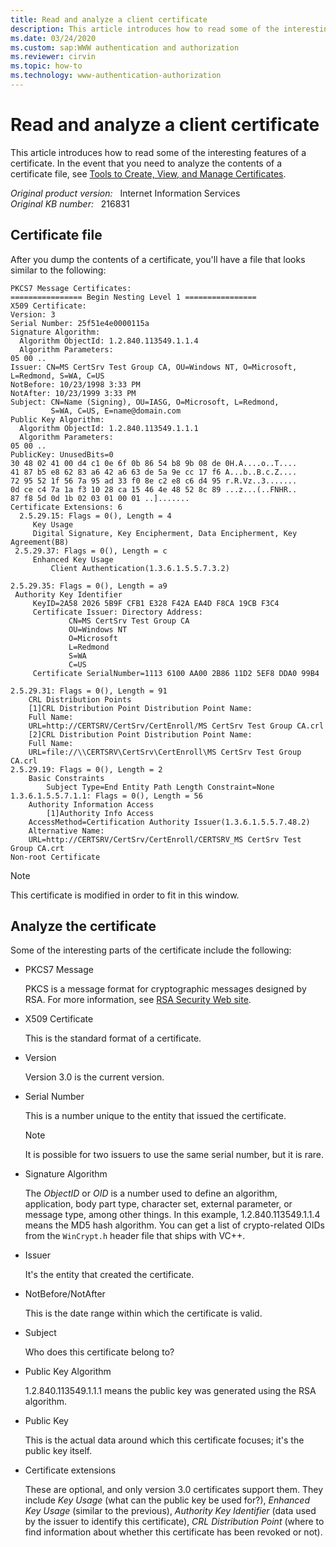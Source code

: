 ```yaml
---
title: Read and analyze a client certificate
description: This article introduces how to read some of the interesting features of a certificate.
ms.date: 03/24/2020
ms.custom: sap:WWW authentication and authorization
ms.reviewer: cirvin
ms.topic: how-to
ms.technology: www-authentication-authorization
---
```

# Read and analyze a client certificate

This article introduces how to read some of the interesting features of a certificate. In the event that you need to analyze the contents of a certificate file, see [Tools to Create, View, and Manage Certificates](/windows/win32/seccrypto/tools-to-create-view-and-manage-certificates).

_Original product version:_ &nbsp; Internet Information Services  
_Original KB number:_ &nbsp; 216831

## Certificate file

After you dump the contents of a certificate, you'll have a file that looks similar to the following:

```console
PKCS7 Message Certificates:
================ Begin Nesting Level 1 ================
X509 Certificate:
Version: 3
Serial Number: 25f51e4e0000115a
Signature Algorithm:
  Algorithm ObjectId: 1.2.840.113549.1.1.4
  Algorithm Parameters:
05 00 ..
Issuer: CN=MS CertSrv Test Group CA, OU=Windows NT, O=Microsoft, L=Redmond, S=WA, C=US
NotBefore: 10/23/1998 3:33 PM
NotAfter: 10/23/1999 3:33 PM
Subject: CN=Name (Signing), OU=IASG, O=Microsoft, L=Redmond,
         S=WA, C=US, E=name@domain.com
Public Key Algorithm:
  Algorithm ObjectId: 1.2.840.113549.1.1.1
  Algorithm Parameters:
05 00 ..
PublicKey: UnusedBits=0
30 48 02 41 00 d4 c1 0e 6f 0b 86 54 b8 9b 08 de 0H.A....o..T....
41 87 b5 e8 62 83 a6 42 a6 63 de 5a 9e cc 17 f6 A...b..B.c.Z....
72 95 52 1f 56 7a 95 ad 33 f0 8e c2 e8 c6 d4 95 r.R.Vz..3.......
0d ce c4 7a 1a f3 10 28 ca 15 46 4e 48 52 8c 89 ...z...(..FNHR..
87 f8 5d 0d 1b 02 03 01 00 01 ..].......
Certificate Extensions: 6
  2.5.29.15: Flags = 0(), Length = 4
     Key Usage
     Digital Signature, Key Encipherment, Data Encipherment, Key Agreement(B8)
 2.5.29.37: Flags = 0(), Length = c
     Enhanced Key Usage
         Client Authentication(1.3.6.1.5.5.7.3.2)

2.5.29.35: Flags = 0(), Length = a9
 Authority Key Identifier
     KeyID=2A58 2026 5B9F CFB1 E328 F42A EA4D F8CA 19CB F3C4
     Certificate Issuer: Directory Address:
             CN=MS CertSrv Test Group CA
             OU=Windows NT
             O=Microsoft
             L=Redmond
             S=WA
             C=US
     Certificate SerialNumber=1113 6100 AA00 2B86 11D2 5EF8 DDA0 99B4

2.5.29.31: Flags = 0(), Length = 91
    CRL Distribution Points
    [1]CRL Distribution Point Distribution Point Name:
    Full Name:
    URL=http://CERTSRV/CertSrv/CertEnroll/MS CertSrv Test Group CA.crl
    [2]CRL Distribution Point Distribution Point Name:
    Full Name:
    URL=file://\\CERTSRV\CertSrv\CertEnroll\MS CertSrv Test Group CA.crl
2.5.29.19: Flags = 0(), Length = 2
    Basic Constraints
        Subject Type=End Entity Path Length Constraint=None
1.3.6.1.5.5.7.1.1: Flags = 0(), Length = 56
    Authority Information Access
        [1]Authority Info Access
    AccessMethod=Certification Authority Issuer(1.3.6.1.5.5.7.48.2)
    Alternative Name:
    URL=http://CERTSRV/CertSrv/CertEnroll/CERTSRV_MS CertSrv Test Group CA.crt
Non-root Certificate
```

> [!NOTE]
> This certificate is modified in order to fit in this window.

## Analyze the certificate

Some of the interesting parts of the certificate include the following:

- PKCS7 Message

    PKCS is a message format for cryptographic messages designed by RSA. For more information, see [RSA Security Web site](https://www.rsa.com).
- X509 Certificate

    This is the standard format of a certificate.
- Version

    Version 3.0 is the current version.
- Serial Number

    This is a number unique to the entity that issued the certificate.

    > [!NOTE]
    > It is possible for two issuers to use the same serial number, but it is rare.
- Signature Algorithm

    The *ObjectID* or *OID* is a number used to define an algorithm, application, body part type, character set, external parameter, or message type, among other things. In this example, 1.2.840.113549.1.1.4 means the MD5 hash algorithm. You can get a list of crypto-related OIDs from the `WinCrypt.h` header file that ships with VC++.
- Issuer

    It's the entity that created the certificate.
- NotBefore/NotAfter

    This is the date range within which the certificate is valid.
- Subject

    Who does this certificate belong to?
- Public Key Algorithm

    1.2.840.113549.1.1.1 means the public key was generated using the RSA algorithm.
- Public Key

    This is the actual data around which this certificate focuses; it's the public key itself.
- Certificate extensions

    These are optional, and only version 3.0 certificates support them. They include *Key Usage* (what can the public key be used for?), *Enhanced Key Usage* (similar to the previous), *Authority Key Identifier* (data used by the issuer to identify this certificate), *CRL Distribution Point* (where to find information about whether this certificate has been revoked or not).
